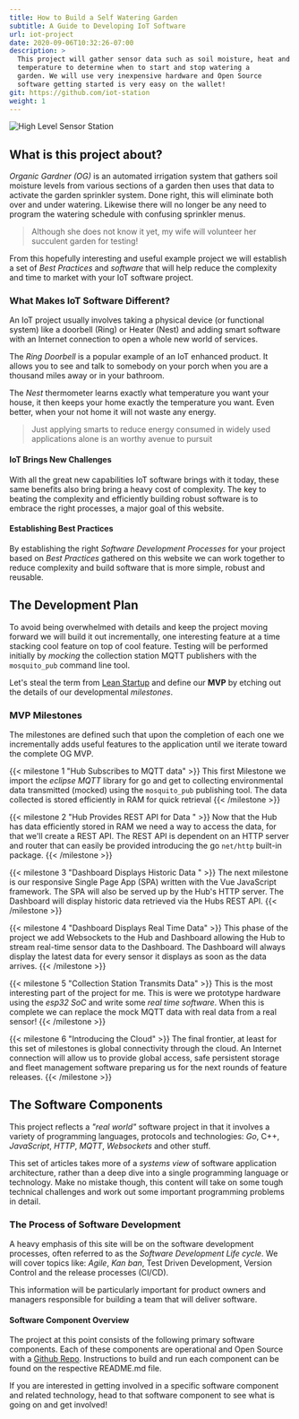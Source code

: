```yaml
---
title: How to Build a Self Watering Garden
subtitle: A Guide to Developing IoT Software
url: iot-project
date: 2020-09-06T10:32:26-07:00
description: >
  This project will gather sensor data such as soil moisture, heat and
  temperature to determine when to start and stop watering a
  garden. We will use very inexpensive hardware and Open Source
  software getting started is very easy on the wallet!
git: https://github.com/iot-station
weight: 1
---
```


![High Level Sensor Station](/img/iot-project-drawing.png)

## What is this project about?

_Organic Gardner (OG)_ is an automated irrigation system that gathers
soil moisture levels from various sections of a garden then uses that
data to activate the garden sprinkler system. Done right, this will
eliminate both over and under watering. Likewise there will no longer
be any need to program the watering schedule with confusing sprinkler
menus. 

> Although she does not know it yet, my wife will volunteer her
> succulent garden for testing!

From this hopefully interesting and useful example project we will
establish a set of _Best Practices_ and _software_ that will help
reduce the complexity and time to market with your IoT software
project. 

### What Makes IoT Software Different?

An IoT project usually involves taking a physical device (or
functional system) like a doorbell (Ring) or Heater (Nest) and adding
smart software with an Internet connection to open a whole new world
of services.

The _Ring Doorbell_ is a popular example of an IoT enhanced product.
It allows you to see and talk to somebody on your porch when you are
a thousand miles away or in your bathroom.

The _Nest_ thermometer learns exactly what temperature you want your
house, it then keeps your home exactly the temperature you want. Even
better, when your not home it will not waste any energy.

> Just applying smarts to reduce energy consumed in widely used
> applications alone is an worthy avenue to pursuit 

#### IoT Brings New Challenges

With all the great new capabilities IoT software brings with it today,
these same benefits also bring bring a heavy cost of complexity. The
key to beating the complexity and efficiently building robust software
is to embrace the right processes, a major goal of this website.


#### Establishing Best Practices

By establishing the right _Software Development Processes_ for your
project based on _Best Practices_ gathered on this website we can work
together to reduce complexity and build software that is more simple,
robust and reusable.

## The Development Plan

To avoid being overwhelmed with details and keep the project moving
forward we will build it out incrementally, one interesting feature at
a time stacking cool feature on top of cool feature. Testing will be
performed initially by _mocking_ the collection station MQTT
publishers with the ```mosquito_pub``` command line tool. 

Let's steal the term from [Lean Startup](http://leanstartup.com) and
define our **MVP** by etching out the details of our developmental
_milestones_. 

### MVP Milestones

The milestones are defined such that upon the completion of each one
we incrementally adds useful features to the application until we
iterate toward the complete OG MVP. 

{{< milestone 1 "Hub Subscribes to MQTT data" >}}
This first Milestone we import the <em>eclipse MQTT</em> library for go and
get to collecting environmental data transmitted (mocked) using the
<code>mosquito_pub</code> publishing tool. The data collected is stored
efficiently in RAM for quick retrieval
{{< /milestone >}}

{{< milestone 2 "Hub Provides REST API for Data " >}}
Now that the Hub has data efficiently stored in RAM we need a way to
access the data, for that we'll create a REST API. The REST API is
dependent on an HTTP server and router that can easily be provided
introducing the go <code>net/http</code> built-in package.
{{< /milestone >}}
   
{{< milestone 3 "Dashboard Displays Historic Data " >}} 
The next milestone is our responsive Single Page App (SPA) written
with the Vue JavaScript framework. The SPA will also be served up by
the Hub's HTTP server. The Dashboard will display historic data
retrieved via the
Hubs REST API.
{{< /milestone >}}

{{< milestone 4 "Dashboard Displays Real Time Data" >}}
This phase of the project we add Websockets to the Hub and Dashboard
allowing the Hub to stream real-time sensor data to the Dashboard. The
Dashboard will always display the latest data for every sensor it
displays as soon as the data arrives.
{{< /milestone >}}

{{< milestone 5 "Collection Station Transmits Data" >}}
This is the most interesting part of the project for me. This is were
we prototype hardware using the <em>esp32 SoC</em> and write some
<em>real time software</em>. When this is complete we can replace the
mock MQTT data with real data from a real sensor!
{{< /milestone >}}

{{< milestone 6 "Introducing the Cloud" >}} 
The final frontier, at least for this set of milestones is global
connectivity through the cloud. An Internet connection will allow us to
provide global access, safe persistent storage and fleet management
software preparing us for the next rounds of feature releases.
{{< /milestone >}}


## The Software Components

This project reflects a _"real world"_ software project in that it
involves a variety of programming languages, protocols and
technologies: _Go_, C++, _JavaScript_, _HTTP_, _MQTT_, _Websockets_
and other stuff.

This set of articles takes more of a _systems view_ of software
application architecture, rather than a deep dive into a single
programming language or technology. Make no mistake though, this
content will take on some tough technical challenges and work out some
important programming problems in detail.

### The Process of Software Development

A heavy emphasis of this site will be on the software development
processes, often referred to as the _Software Development
Life cycle_. We will cover topics like: _Agile_, _Kan ban_, Test Driven
Development, Version Control and the release processes (CI/CD).

This information will be particularly important for product owners and
managers responsible for building a team that will deliver software.

#### Software Component Overview

The project at this point consists of the following primary software
components. Each of these components are operational and Open Source
with a [Github Repo](https://github.com/iot-station/). 
Instructions to build and run each component can be found on the
respective README.md file. 

If you are interested in getting involved in a specific software
component and related technology, head to that software component to
see what is going on and get involved!

